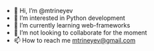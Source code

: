 - 👋 Hi, I’m @mtrineyev
- 👀 I’m interested in Python development
- 🌱 I’m currently learning web-frameworks 
- 💞️ I’m not looking to collaborate for the moment
- 📫 How to reach me mtrineyev@gmail.com

<!---
mtrineyev/mtrineyev is a ✨ special ✨ repository because its `README.md` (this file) appears on your GitHub profile.
You can click the Preview link to take a look at your changes.
--->
